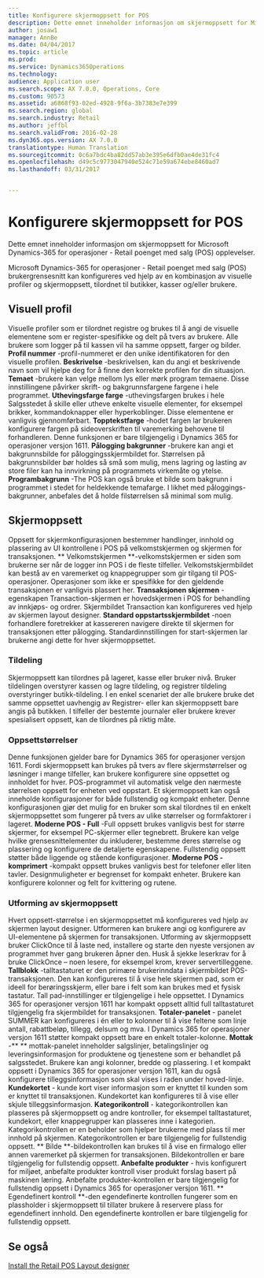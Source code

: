 ```yaml
---
title: Konfigurere skjermoppsett for POS
description: Dette emnet inneholder informasjon om skjermoppsett for Microsoft Dynamics-365 for operasjoner - Retail poenget med salg (POS) opplevelser.
author: josaw1
manager: AnnBe
ms.date: 04/04/2017
ms.topic: article
ms.prod: 
ms.service: Dynamics365Operations
ms.technology: 
audience: Application user
ms.search.scope: AX 7.0.0, Operations, Core
ms.custom: 90573
ms.assetid: a6868f93-02ed-4928-9f6a-3b7383e7e399
ms.search.region: global
ms.search.industry: Retail
ms.author: jeffbl
ms.search.validFrom: 2016-02-28
ms.dyn365.ops.version: AX 7.0.0
translationtype: Human Translation
ms.sourcegitcommit: 0c6a7bdc4ba82dd57ab3e395e6dfb0ae4de31fc4
ms.openlocfilehash: d49c5c9773047940e524c71e59a674ebe8460ad7
ms.lasthandoff: 03/31/2017


---
```


# <a name="configure-screen-layouts-for-pos"></a>Konfigurere skjermoppsett for POS

Dette emnet inneholder informasjon om skjermoppsett for Microsoft Dynamics-365 for operasjoner - Retail poenget med salg (POS) opplevelser.

Microsoft Dynamics-365 for operasjoner - Retail poenget med salg (POS) brukergrensesnitt kan konfigureres ved hjelp av en kombinasjon av visuelle profiler og skjermoppsett, tilordnet til butikker, kasser og/eller brukere.

## <a name="visual-profile"></a>Visuell profil
Visuelle profiler som er tilordnet registre og brukes til å angi de visuelle elementene som er register-spesifikke og delt på tvers av brukere. Alle brukere som logger på til kassen vil ha samme oppsett, farger og bilder. **Profil nummer** -profil-nummeret er den unike identifikatoren for den visuelle profilen. **Beskrivelse** -beskrivelsen, kan du angi et beskrivende navn som vil hjelpe deg for å finne den korrekte profilen for din situasjon. **Temaet** -brukere kan velge mellom lys eller mørk program temaene. Disse innstillingene påvirker skrift- og bakgrunnsfargene fargene i hele programmet. **Uthevingsfarge farge** -uthevingsfargen brukes i hele Salgsstedet å skille eller utheve enkelte visuelle elementer, for eksempel brikker, kommandoknapper eller hyperkoblinger. Disse elementene er vanligvis gjennomførbart. **Topptekstfarge** -hodet fargen lar brukeren konfigurere fargen på sideoverskriften til varemerking behovene til forhandleren. Denne funksjonen er bare tilgjengelig i Dynamics 365 for operasjoner versjon 1611. **Pålogging bakgrunner** -brukere kan angi et bakgrunnsbilde for påloggingsskjermbildet for. Størrelsen på bakgrunnsbilder bør holdes så små som mulig, mens lagring og lasting av store filer kan ha innvirkning på programmets virkemåte og ytelse. **Programbakgrunn** -The POS kan også bruke et bilde som bakgrunn i programmet i stedet for heldekkende temafarge. I likhet med påloggings-bakgrunner, anbefales det å holde filstørrelsen så minimal som mulig.

## <a name="screen-layouts"></a>Skjermoppsett
Oppsett for skjermkonfigurasjonen bestemmer handlinger, innhold og plassering av UI kontrollene i POS på velkomstskjermen og skjermen for transaksjonen. ** Velkomstskjermen **-velkomstskjermen er siden som brukerne ser når de logger inn POS i de fleste tilfeller. Velkomstskjermbildet kan bestå av en varemerket og knappegrupper som gir tilgang til POS-operasjoner. Operasjoner som ikke er spesifikke for den gjeldende transaksjonen er vanligvis plassert her. **Transaksjonen skjermen** -egenskapen Transaction-skjermen er hovedskjermen i POS for behandling av innkjøps- og ordrer. Skjermbildet Transaction kan konfigureres ved hjelp av skjermen layout designer. **Standard oppstartsskjermbildet** -noen forhandlere foretrekker at kassereren navigere direkte til skjermen for transaksjonen etter pålogging. Standardinnstillingen for start-skjermen lar brukerne angi dette for hver skjermoppsettet.

### <a name="assignment"></a>Tildeling

Skjermoppsett kan tilordnes på lageret, kasse eller bruker nivå. Bruker tildelingen overstyrer kassen og lagre tildeling, og registrer tildeling overstyringer butikk-tildeling. I en enkel scenariet der alle brukere bruke det samme oppsettet uavhengig av Registrer- eller kan skjermoppsett bare angis på butikken. I tilfeller der bestemte journaler eller brukere krever spesialisert oppsett, kan de tilordnes på riktig måte.

### <a name="layout-sizes"></a>Oppsettstørrelser

Denne funksjonen gjelder bare for Dynamics 365 for operasjoner versjon 1611. Fordi skjermoppsett kan brukes på tvers av flere skjermstørrelser og løsninger i mange tilfeller, kan brukere konfigurere sine oppsettet og innholdet for hver. POS-programmet vil automatisk velge den nærmeste størrelsen oppsett for enheten ved oppstart. Et skjermoppsett kan også inneholde konfigurasjoner for både fullstendig og kompakt enheter. Denne konfigurasjonen gjør det mulig for en bruker som skal tilordnes til en enkelt skjermoppsettet som fungerer på tvers av ulike størrelser og formfaktorer i lageret. **Moderne POS - Full** -Full oppsett brukes vanligvis best for større skjermer, for eksempel PC-skjermer eller tegnebrett. Brukere kan velge hvilke grensesnittelementer du inkluderer, bestemme deres størrelse og plassering og konfigurere de detaljerte egenskapene. Fullstendig oppsett støtter både liggende og stående konfigurasjoner. **Moderne POS - komprimert** -kompakt oppsett brukes vanligvis best for telefoner eller liten tavler. Designmuligheter er begrenset for kompakt enheter. Brukere kan konfigurere kolonner og felt for kvittering og rutene.

### <a name="screen-layout-designer"></a>Utforming av skjermoppsett

Hvert oppsett-størrelse i en skjermoppsettet må konfigureres ved hjelp av skjermen layout designer. Utformeren kan brukere angi og konfigurere av UI-elementene på skjermen for transaksjonen. Utforming av skjermoppsett bruker ClickOnce til å laste ned, installere og starte den nyeste versjonen av programmet hver gang brukeren åpner den. Husk å sjekke leserkrav for å bruke ClickOnce – noen lesere, for eksempel krom, krever servertilleggene. **Tallblokk** -talltastaturet er den primære brukerinndata i skjermbildet POS-transaksjonen. Den kan konfigureres til å vise hele skjermen pad, som er ideell for berøringsskjerm, eller bare i felt som kan brukes med et fysisk tastatur. Tall pad-innstillinger er tilgjengelige i hele oppsettet. I Dynamics 365 for operasjoner versjon 1611 har kompakt oppsett alltid full talltastaturet tilgjengelig fra skjermbildet for transaksjonen. **Totaler-panelet** - panelet SUMMER kan konfigureres i én eller to kolonner til å vise feltene som linje antall, rabattbeløp, tillegg, delsum og mva. I Dynamics 365 for operasjoner versjon 1611 støtter kompakt oppsett bare en enkelt totaler-kolonne. **Mottak** -** ** mottak-panelet inneholder salgslinjer, betalingslinjer og leveringsinformasjon for produktene og tjenestene som er behandlet på salgsstedet. Brukere kan angi kolonner, bredde og plassering. I et kompakt oppsett i Dynamics 365 for operasjoner versjon 1611, kan du også konfigurere tilleggsinformasjon som skal vises i raden under hoved-linje. **Kundekortet** - kunde kort viser informasjon som er knyttet til kunden som er knyttet til transaksjonen. Kundekortet kan konfigureres til å vise eller skjule tilleggsinformasjon. **Kategorikontroll** - kategorikontrollen kan plasseres på skjermoppsett og andre kontroller, for eksempel talltastaturet, kundekort, eller knappegrupper kan plasseres inne i kategorien. Kategorikontrollen er en beholder som hjelper brukerne med plass til mer innhold på skjermen. Kategorikontrollen er bare tilgjengelig for fullstendig oppsett. ** Bilde **-bildekontrollen kan brukes til å vise en firmalogo eller annen varemerket på skjermen for transaksjonen. Bildekontrollen er bare tilgjengelig for fullstendig oppsett. **Anbefalte produkter** - hvis konfigurert for miljøet, anbefalte produkter kontroll viser produkt forslag basert på maskinen læring. Anbefalte produkter-kontrollen er bare tilgjengelig for fullstendig oppsett i Dynamics 365 for operasjoner versjon 1611. ** Egendefinert kontroll **-den egendefinerte kontrollen fungerer som en plassholder i skjermoppsett til tillater brukere å reservere plass for egendefinert innhold. Den egendefinerte kontrollen er bare tilgjengelig for fullstendig oppsett.

<a name="see-also"></a>Se også
--------

[Install the Retail POS Layout designer](install-pos-layout-designer.md)



